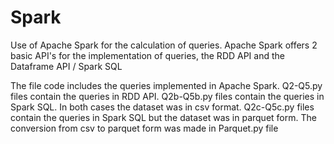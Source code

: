 # Spark
 Use of Apache Spark for the calculation of queries. Apache Spark offers 2 basic API's for the implementation of queries, the RDD API and the Dataframe API / Spark SQL
 
 The file code includes the queries implemented in Apache Spark. Q2-Q5.py files contain the queries in RDD API. Q2b-Q5b.py files contain the queries in Spark SQL. In both cases the dataset was in csv format. Q2c-Q5c.py files contain the queries in Spark SQL but the dataset was in parquet form. The conversion from csv to parquet form was made in Parquet.py file
